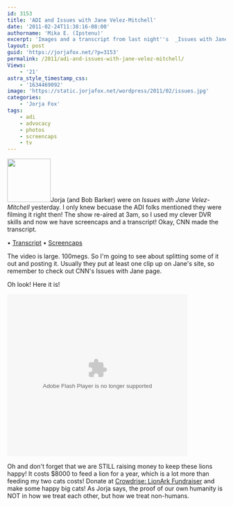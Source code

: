 ```yaml
---
id: 3153
title: 'ADI and Issues with Jane Velez-Mitchell'
date: '2011-02-24T11:38:16-08:00'
authorname: 'Mika E. (Ipstenu)'
excerpt: 'Images and a transcript from last night''s  _Issues with Jane Velez-Mitchell_.'
layout: post
guid: 'https://jorjafox.net/?p=3153'
permalink: /2011/adi-and-issues-with-jane-velez-mitchell/
Views:
    - '21'
astra_style_timestamp_css:
    - '1634469092'
image: 'https://static.jorjafox.net/wordpress/2011/02/issues.jpg'
categories:
    - 'Jorja Fox'
tags:
    - adi
    - advocacy
    - photos
    - screencaps
    - tv
---
```


<img src="//static.jorjafox.net/wordpress/2011/02/issues-100x100.jpg" alt="" title="issues" width="100" height="100" class="alignleft size-thumbnail wp-image-3154" />Jorja (and Bob Barker) were on _Issues with Jane Velez-Mitchell_ yesterday. I only knew becuase the ADI folks mentioned they were filming it right then!  The show re-aired at 3am, so I used my clever DVR skills and now we have screencaps and a transcript!  Okay, CNN made the transcript.

&bull; <a href="https://jorjafox.net/wiki/Issues_with_Jane_Velez-Mitchell_(23_February_2011)">Transcript</a>
&bull; <a href="https://jorjafox.net/gallery/tv/talkshow/20110223-issues/">Screencaps</a>

The video is large.  100megs.  So I'm going to see about splitting some of it out and posting it.  Usually they put at least one clip up on Jane's site, so remember to check out CNN's Issues with Jane page.

Oh look! Here it is!

<object width="416" height="374" classid="clsid:D27CDB6E-AE6D-11cf-96B8-444553540000" id="ep"><param name="allowfullscreen" value="true" /><param name="allowscriptaccess" value="always" /><param name="wmode" value="transparent" /><param name="movie" value="http://i.cdn.turner.com/cnn/.element/apps/cvp/3.0/swf/cnn_416x234_embed.swf?context=embed&videoId=bestoftv/2011/02/24/jvm.lion.rescue.bolivia.hln" /><param name="bgcolor" value="#000000" /><embed src="http://i.cdn.turner.com/cnn/.element/apps/cvp/3.0/swf/cnn_416x234_embed.swf?context=embed&videoId=bestoftv/2011/02/24/jvm.lion.rescue.bolivia.hln" type="application/x-shockwave-flash" bgcolor="#000000" allowfullscreen="true" allowscriptaccess="always" width="416" wmode="transparent" height="374"></embed></object>

Oh and don't forget that we are STILL raising money to keep these lions happy! It costs $8000 to feed a lion for a year, which is a lot more than feeding my two cats costs!  Donate at <a href="http://www.crowdrise.com/lionark/fundraiser/jorjafoxonline">Crowdrise: LionArk Fundraiser</a> and make some happy big cats!  As Jorja says, the proof of our own humanity is NOT in how we treat each other, but how we treat non-humans.
